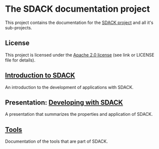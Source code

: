 # The SDACK documentation project

This project contains the documentation for the [SDACK project](https://github.com/esoco/sdack) and all it's sub-projects.

## License

This project is licensed under the [Apache 2.0 license](http://www.apache.org/licenses/LICENSE-2.0) \(see link or LICENSE file for details\).

## [Introduction to SDACK](introduction.md)

An introduction to the development of applications with SDACK.

## Presentation: [Developing with SDACK](https://docs.google.com/presentation/d/1-BfGyMiXnBi_1WsE0YUxv-KmmjlkFRUf81YZjimEOlo)

A presentation that summarizes the properties and application of SDACK.

## [Tools](/Tools.md)

Documentation of the tools that are part of SDACK.

